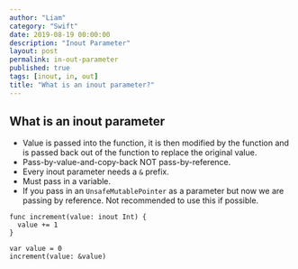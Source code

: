 ```yaml
---
author: "Liam"
category: "Swift"
date: 2019-08-19 00:00:00
description: "Inout Parameter"
layout: post
permalink: in-out-parameter
published: true
tags: [inout, in, out]
title: "What is an inout parameter?"
---
```


## What is an inout parameter

- Value is passed into the function, it is then modified by the function and is passed back out of the function to replace the original value.
- Pass-by-value-and-copy-back NOT pass-by-reference.
- Every inout parameter needs a `&` prefix.
- Must pass in a variable.
- If you pass in an `UnsafeMutablePointer` as a parameter but now we are passing by reference. Not recommended to use this if possible.

```
func increment(value: inout Int) {
  value += 1
}

var value = 0
increment(value: &value)
```

